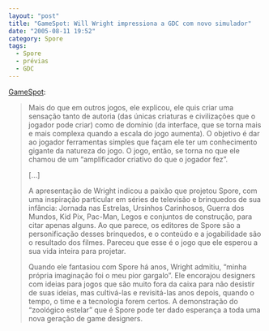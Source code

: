 ```yaml
---
layout: "post"
title: "GameSpot: Will Wright impressiona a GDC com novo simulador"
date: "2005-08-11 19:52"
category: Spore
tags:
  - Spore
  - prévias
  - GDC
---
```


[GameSpot](https://www.gamespot.com/articles/will-wright-wows-gdc-with-new-sim/1100-6120274/):

> Mais do que em outros jogos, ele explicou, ele quis criar uma sensação tanto de autoria (das únicas criaturas e civilizações que o jogador pode criar) como de domínio (da interface, que se torna mais e mais complexa quando a escala do jogo aumenta). O objetivo é dar ao jogador ferramentas simples que façam ele ter um conhecimento gigante da natureza do jogo. O jogo, então, se torna no que ele chamou de um “amplificador criativo do que o jogador fez”.
>
> [...]
>
> A apresentação de Wright indicou a paixão que projetou Spore, com uma inspiração particular em séries de televisão e brinquedos de sua infância: Jornada nas Estrelas, Ursinhos Carinhosos, Guerra dos Mundos, Kid Pix, Pac-Man, Legos e conjuntos de construção, para citar apenas alguns. Ao que parece, os editores de Spore são a personificação desses brinquedos, e o conteúdo e a jogabilidade são o resultado dos filmes. Pareceu que esse é o jogo que ele esperou a sua vida inteira para projetar.
>
> Quando ele fantasiou com Spore há anos, Wright admitiu, “minha própria imaginação foi o meu pior gargalo”. Ele encorajou designers com ideias para jogos que são muito fora da caixa para não desistir de suas ideias, mas cultivá-las e revisitá-las anos depois, quando o tempo, o time e a tecnologia forem certos. A demonstração do “zoológico estelar” que é Spore pode ter dado esperança a toda uma nova geração de game designers.
